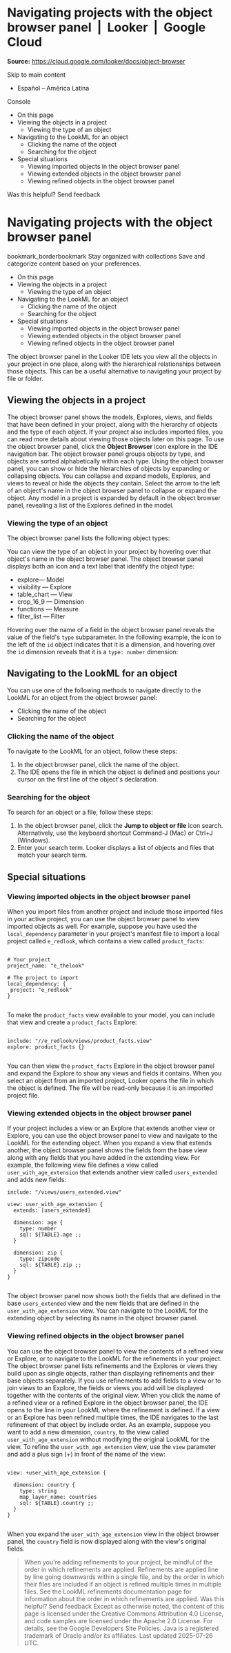 # Navigating projects with the object browser panel  |  Looker  |  Google Cloud

**Source:** https://cloud.google.com/looker/docs/object-browser

Skip to main content 
  * Español – América Latina

Console 


  * On this page
  * Viewing the objects in a project
    * Viewing the type of an object
  * Navigating to the LookML for an object
    * Clicking the name of the object
    * Searching for the object
  * Special situations
    * Viewing imported objects in the object browser panel
    * Viewing extended objects in the object browser panel
    * Viewing refined objects in the object browser panel




Was this helpful?
Send feedback 
#  Navigating projects with the object browser panel
bookmark_borderbookmark Stay organized with collections  Save and categorize content based on your preferences.
  * On this page
  * Viewing the objects in a project
    * Viewing the type of an object
  * Navigating to the LookML for an object
    * Clicking the name of the object
    * Searching for the object
  * Special situations
    * Viewing imported objects in the object browser panel
    * Viewing extended objects in the object browser panel
    * Viewing refined objects in the object browser panel


The object browser panel in the Looker IDE lets you view all the objects in your project in one place, along with the hierarchical relationships between those objects. This can be a useful alternative to navigating your project by file or folder.
## Viewing the objects in a project
The object browser panel shows the models, Explores, views, and fields that have been defined in your project, along with the hierarchy of objects and the type of each object. If your project also includes imported files, you can read more details about viewing those objects later on this page.
To use the object browser panel, click the **Object Browser** icon explore in the IDE navigation bar.
The object browser panel groups objects by type, and objects are sorted alphabetically within each type. Using the object browser panel, you can show or hide the hierarchies of objects by expanding or collapsing objects.
You can collapse and expand models, Explores, and views to reveal or hide the objects they contain. Select the arrow to the left of an object's name in the object browser panel to collapse or expand the object. Any model in a project is expanded by default in the object browser panel, revealing a list of the Explores defined in the model.
### Viewing the type of an object
The object browser panel lists the following object types:


You can view the type of an object in your project by hovering over that object's name in the object browser panel.
The object browser panel displays both an icon and a text label that identify the object type:
  * explore— Model
  * visibility — Explore
  * table_chart — View
  * crop_16_9 — Dimension
  * functions — Measure
  * filter_list — Filter


Hovering over the name of a field in the object browser panel reveals the value of the field's `type` subparameter. In the following example, the icon to the left of the `id` object indicates that it is a dimension, and hovering over the `id` dimension reveals that it is a `type: number` dimension:
## Navigating to the LookML for an object
You can use one of the following methods to navigate directly to the LookML for an object from the object browser panel:
  * Clicking the name of the object
  * Searching for the object


### Clicking the name of the object
To navigate to the LookML for an object, follow these steps:
  1. In the object browser panel, click the name of the object.
  2. The IDE opens the file in which the object is defined and positions your cursor on the first line of the object's declaration.


### Searching for the object
To search for an object or a file, follow these steps:
  1. In the object browser panel, click the **Jump to object or file** icon search.
Alternatively, use the keyboard shortcut Command-J (Mac) or Ctrl+J (Windows).
  2. Enter your search term. Looker displays a list of objects and files that match your search term.


## Special situations
### Viewing imported objects in the object browser panel
When you import files from another project and include those imported files in your active project, you can use the object browser panel to view imported objects as well.
For example, suppose you have used the `local_dependency` parameter in your project's manifest file to import a local project called `e_redlook`, which contains a view called `product_facts`:
```

# Your project
project_name: "e_thelook"

# The project to import
local_dependency: {
 project: "e_redlook"
}


```

To make the `product_facts` view available to your model, you can include that view and create a `product_facts` Explore:
```

include: "//e_redlook/views/product_facts.view"
explore: product_facts {}


```

You can then view the `product_facts` Explore in the object browser panel and expand the Explore to show any views and fields it contains.
When you select an object from an imported project, Looker opens the file in which the object is defined. The file will be read-only because it is an imported project file.
### Viewing extended objects in the object browser panel
If your project includes a view or an Explore that extends another view or Explore, you can use the object browser panel to view and navigate to the LookML for the extending object. When you expand a view that extends another, the object browser panel shows the fields from the base view along with any fields that you have added in the extending view.
For example, the following view file defines a view called `user_with_age_extension` that extends another view called `users_extended` and adds new fields:
```
include: "/views/users_extended.view"

view: user_with_age_extension {
  extends: [users_extended]

  dimension: age {
    type: number
    sql: ${TABLE}.age ;;
  }

  dimension: zip {
    type: zipcode
    sql: ${TABLE}.zip ;;
  }
}


```

The object browser panel now shows both the fields that are defined in the base `users_extended` view and the new fields that are defined in the `user_with_age_extension` view.
You can navigate to the LookML for the extending object by selecting its name in the object browser panel.
### Viewing refined objects in the object browser panel
You can use the object browser panel to view the contents of a refined view or Explore, or to navigate to the LookML for the refinements in your project.
The object browser panel lists refinements and the Explores or views they build upon as single objects, rather than displaying refinements and their base objects separately. If you use refinements to add fields to a view or to join views to an Explore, the fields or views you add will be displayed together with the contents of the original view.
When you click the name of a refined view or a refined Explore in the object browser panel, the IDE opens to the line in your LookML where the refinement is defined. If a view or an Explore has been refined multiple times, the IDE navigates to the last refinement of that object by include order.
As an example, suppose you want to add a new dimension, `country`, to the view called `user_with_age_extension` without modifying the original LookML for the view. To refine the `user_with_age_extension` view, use the `view` parameter and add a plus sign (+) in front of the name of the view:
```

view: +user_with_age_extension {

  dimension: country {
    type: string
    map_layer_name: countries
    sql: ${TABLE}.country ;;
  }
}


```

When you expand the `user_with_age_extension` view in the object browser panel, the `country` field is now displayed along with the view's original fields.
> When you're adding refinements to your project, be mindful of the order in which refinements are applied. Refinements are applied line by line going downwards within a single file, and by the order in which their files are included if an object is refined multiple times in multiple files. See the LookML refinements documentation page for information about the order in which refinements are applied.
Was this helpful?
Send feedback 
Except as otherwise noted, the content of this page is licensed under the Creative Commons Attribution 4.0 License, and code samples are licensed under the Apache 2.0 License. For details, see the Google Developers Site Policies. Java is a registered trademark of Oracle and/or its affiliates.
Last updated 2025-07-26 UTC.


